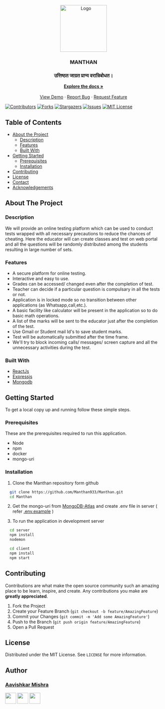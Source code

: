 <p align="center">
  <a href="https://github.com/Manthan933">
    <img src="https://avatars3.githubusercontent.com/u/74331410?s=400&u=7b6f3cd00fcf7091d337c377229c359d7c3c5639&v=4" alt="Logo" width="150">
  </a>

  <h3 align="center">MANTHAN</h3>
  <h3 align="center">उत्तिष्ठत जाग्रत प्राप्य वरान्निबोधत।</h3>
  <p align="center">
    <a href="https://github.com/Manthan933/manthan"><strong>Explore the docs »</strong></a>
    <br />
    <br />
    <a href="https://manthan-app.herokuapp.com/">View Demo</a>
    ·
    <a href="https://github.com/Manthan933/Manthan/issues">Report Bug</a>
    ·
    <a href="https://github.com/Manthan933/Manthan/issues">Request Feature</a>
  </p>
</p>

[![Contributors][contributors-shield]][contributors-url]
[![Forks][forks-shield]][forks-url]
[![Stargazers][stars-shield]][stars-url]
[![Issues][issues-shield]][issues-url]
[![MIT License][license-shield]][license-url]

<!-- TABLE OF CONTENTS -->

## Table of Contents

- [About the Project](#about-the-project)
  - [Description](#description)
  - [Features](#features)
  - [Built With](#built-with)
  <!---* [Live App](#live-app)--->
- [Getting Started](#getting-started)
  - [Prerequisites](#prerequisites)
  - [Installation](#installation)
- [Contributing](#contributing)
- [License](#license)
- [Contact](#contact)
- [Acknowledgements](#acknowledgements)

<!-- ABOUT THE PROJECT -->

## About The Project

### Description

We will provide an online testing platform which can be used to conduct tests wrapped with all necessary precautions to reduce the chances of cheating. Here the educator will can create classes and test on web portal and all the questions will be randomly distributed among the students resulting in large number of sets.

### Features

- A secure platform for online testing.
- Interactive and easy to use.
- Grades can be accessed/ changed even after the completion of test.
- Teacher can decide if a particular question is compulsary in all the tests or not.
- Application is in locked mode so no transition between other applications (as Whatsapp,call,etc.).
- A basic facility like calculator will be present in the application so to do basic math operations.
- A list of the marks will be sent to the educator just after the completion of the test.
- Use Gmail or Student mail Id's to save student marks.
- Test will be automatically submitted after the time frame.
- We'll try to block incoming calls/ messages/ screen capture and all the unnecessary activities during the test.

### Built With

- [ReactJs](https://reactjs.org/)
- [Expressjs](https://expressjs.com/)
- [Mongodb](https://www.mongodb.com/)

<!-- LIVE APP
## Live App
[Android App for students and teachers]() and [Web app for teachers to add and access classes and tests](https://manthan-app.herokuapp.com/)
-->

<!-- GETTING STARTED -->

## Getting Started

To get a local copy up and running follow these simple steps.

### Prerequisites

These are the prerequisites required to run this application.

- Node
- npm
- docker
- mongo-uri

### Installation

1. Clone the Manthan repository form github

```sh
  git clone https://github.com/Manthan933/Manthan.git
  cd Manthan
```

2. Get the mongo-uri from [MongoDB-Atlas](https://www.mongodb.com/cloud/atlas) and create .env file in server ( refer [.env.example](server/.env.example) )

3. To run the application in development server

```sh
  cd server
  npm install
  nodemon
```
```sh
  cd client
  npm install
  npm start
```


<!-- USAGE EXAMPLES -->
<!-- ## Screenshots -->

<!-- CONTRIBUTING -->

## Contributing

Contributions are what make the open source community such an amazing place to be learn, inspire, and create. Any contributions you make are **greatly appreciated**.

1. Fork the Project
2. Create your Feature Branch (`git checkout -b feature/AmazingFeature`)
3. Commit your Changes (`git commit -m 'Add some AmazingFeature'`)
4. Push to the Branch (`git push origin feature/AmazingFeature`)
5. Open a Pull Request

<!-- LICENSE -->

## License

Distributed under the MIT License. See `LICENSE` for more information.

<!-- CONTACT -->

## Author

### [Aavishkar Mishra](https://github.com/aavishkarmishra)

[<img src="https://image.flaticon.com/icons/svg/185/185964.svg" width="35" padding="10">](https://www.linkedin.com/in/aavishkarmishra/)
[<img src="https://www.flaticon.com/svg/static/icons/svg/1312/1312142.svg" width="35" padding="10">](https://www.twitter.com/aavishkarmishra)
[<img src="https://image.flaticon.com/icons/svg/185/185985.svg" width="35" padding="10">](https://www.instagram.com/aavishkarmishra/)

<!-- MARKDOWN LINKS & IMAGES -->
<!-- https://www.markdownguide.org/basic-syntax/#reference-style-links -->

[contributors-shield]: https://img.shields.io/github/contributors/Manthan933/Manthan.svg?style=flat-square
[contributors-url]: https://github.com/Manthan933/Manthan/graphs/contributors
[forks-shield]: https://img.shields.io/github/forks/Manthan933/Manthan.svg?style=flat-square
[forks-url]: https://github.com/Manthan933/Manthan/network/members
[stars-shield]: https://img.shields.io/github/stars/Manthan933/Manthan.svg?style=flat-square
[stars-url]: https://github.com/Manthan933/Manthan/stargazers
[issues-shield]: https://img.shields.io/github/issues/Manthan933/Manthan.svg?style=flat-square
[issues-url]: https://github.com/Manthan933/Manthan/issues
[license-shield]: https://img.shields.io/github/license/Manthan933/Manthan.svg?style=flat-square
[license-url]: https://github.com/Manthan933/Manthan/blob/master/LICENSE.txt
[linkedin-shield]: https://img.shields.io/badge/-LinkedIn-black.svg?style=flat-square&logo=linkedin&colorB=555
[linkedin-url]: https://linkedin.com/in/aavishkarmishra
[product-screenshot]: images/screenshot.png
